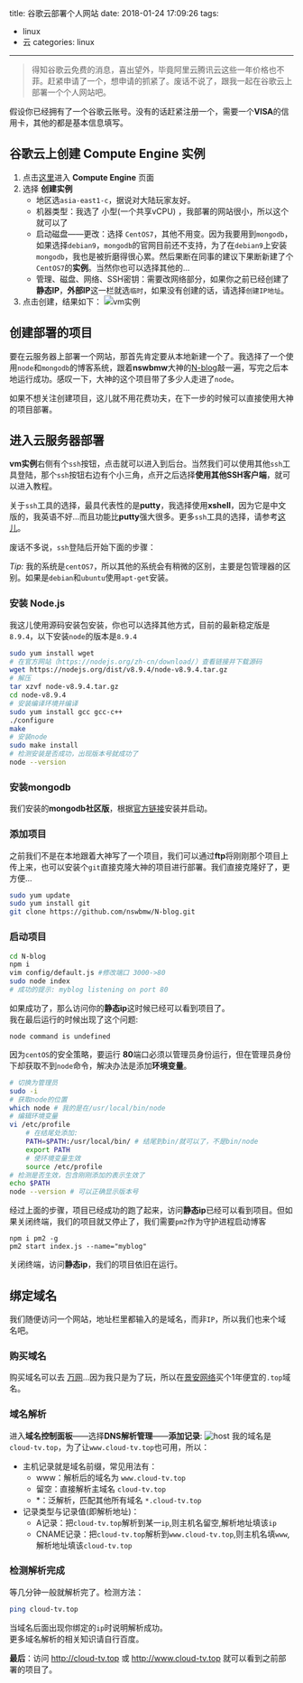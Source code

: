 title: 谷歌云部署个人网站
date: 2018-01-24 17:09:26
tags: 
- linux
- 云
categories: linux
---
>得知谷歌云免费的消息，喜出望外，毕竟阿里云腾讯云这些一年价格也不菲。赶紧申请了一个，想申请的抓紧了。废话不说了，跟我一起在谷歌云上部署一个个人网站吧。

假设你已经拥有了一个谷歌云账号。没有的话赶紧注册一个，需要一个**VISA**的信用卡，其他的都是基本信息填写。
## 谷歌云上创建 Compute Engine 实例
1. 点击[这里](https://console.cloud.google.com/compute/instances)进入 **Compute Engine** 页面
2. 选择 **创建实例**
    - 地区选`asia-east1-c`，据说对大陆玩家友好。
    - 机器类型：我选了 小型(一个共享vCPU) ，我部署的网站很小，所以这个就可以了
    - 启动磁盘——更改：选择 `CentOS7`，其他不用变。因为我要用到`mongodb`，如果选择`debian9`，`mongodb`的官网目前还不支持，为了在`debian9`上安装`mongodb`，我也是被折磨得很心累。然后果断在同事的建议下果断新建了个`CentOS7`的**实例**。当然你也可以选择其他的...
    - 管理、磁盘、网络、SSH密钥：需要改网络部分，如果你之前已经创建了**静态IP**，**外部IP**这一栏就选`临时`，如果没有创建的话，请选择`创建IP地址`。
3. 点击创建，结果如下：
    ![vm实例](http://7xphbb.com1.z0.glb.clouddn.com/google-cloud-vm.png)

<!-- more -->
## 创建部署的项目   
要在云服务器上部署一个网站，那首先肯定要从本地新建一个了。我选择了一个使用`node`和`mongodb`的博客系统，跟着**nswbmw**大神的[N-blog](https://github.com/nswbmw/N-blog)敲一遍，写完之后本地运行成功。感叹一下，大神的这个项目带了多少人走进了`node`。

如果不想关注创建项目，这儿就不用花费功夫，在下一步的时候可以直接使用大神的项目部署。

## 进入云服务器部署
**vm实例**右侧有个`ssh`按钮，点击就可以进入到后台。当然我们可以使用其他`ssh`工具登陆，那个`ssh`按钮右边有个小三角，点开之后选择**使用其他SSH客户端**，就可以进入教程。

关于`ssh`工具的选择，最具代表性的是**putty**，我选择使用**xshell**，因为它是中文版的，我英语不好...而且功能比**putty**强大很多。更多`ssh`工具的选择，请参考[这儿](https://llinmeng.github.io/2015/08/05/windows-ssh-tools-diff/)。

废话不多说，`ssh`登陆后开始下面的步骤：

*Tip:* 我的系统是`centOS7`，所以其他的系统会有稍微的区别，主要是包管理器的区别。如果是`debian`和`ubuntu`使用`apt-get`安装。

### 安装 Node.js
我这儿使用源码安装包安装，你也可以选择其他方式，目前的最新稳定版是`8.9.4`，以下安装`node`的版本是`8.9.4`
``` bash
sudo yum install wget
# 在官方网站（https://nodejs.org/zh-cn/download/）查看链接并下载源码
wget https://nodejs.org/dist/v8.9.4/node-v8.9.4.tar.gz
# 解压
tar xzvf node-v8.9.4.tar.gz
cd node-v8.9.4
# 安装编译环境并编译
sudo yum install gcc gcc-c++
./configure
make
# 安装node
sudo make install
# 检测安装是否成功，出现版本号就成功了
node --version
```
### 安装mongodb
我们安装的**mongodb社区版**，根据[官方链接](https://docs.mongodb.com/manual/tutorial/install-mongodb-on-red-hat/)安装并启动。
### 添加项目
之前我们不是在本地跟着大神写了一个项目，我们可以通过**ftp**将刚刚那个项目上传上来，也可以安装个`git`直接克隆大神的项目进行部署。我们直接克隆好了，更方便...
``` bash
sudo yum update
sudo yum install git
git clone https://github.com/nswbmw/N-blog.git 
```
### 启动项目
``` bash
cd N-blog
npm i
vim config/default.js #修改端口 3000->80
sudo node index
# 成功的提示: myblog listening on port 80
```
如果成功了，那么访问你的**静态ip**这时候已经可以看到项目了。  
我在最后运行的时候出现了这个问题:
```
node command is undefined
```
因为`centOS`的安全策略，要运行 **80**端口必须以管理员身份运行，但在管理员身份下却获取不到`node`命令，解决办法是添加**环境变量**。
``` bash
# 切换为管理员
sudo -i 
# 获取node的位置
which node # 我的是在/usr/local/bin/node
# 编辑环境变量
vi /etc/profile
    # 在结尾处添加:
    PATH=$PATH:/usr/local/bin/ # 结尾到bin/就可以了，不是bin/node
    export PATH
    # 使环境变量生效
    source /etc/profile
# 检测是否生效，包含刚刚添加的表示生效了
echo $PATH   
node --version # 可以正确显示版本号  
```
经过上面的步骤，项目已经成功的跑了起来，访问**静态ip**已经可以看到项目。但如果关闭终端，我们的项目就又停止了，我们需要`pm2`作为守护进程启动博客

``` 
npm i pm2 -g
pm2 start index.js --name="myblog"
```
关闭终端，访问**静态ip**，我们的项目依旧在运行。

## 绑定域名
我们随便访问一个网站，地址栏里都输入的是域名，而非`IP`，所以我们也来个域名吧。
### 购买域名
购买域名可以去 [万网](https://wanwang.aliyun.com/)...因为我只是为了玩，所以在[景安网络](https://www.zzidc.com/main/huodong/doMainActivity/spreadid_138149_hdName_doMainActivity.html)买个1年便宜的`.top`域名。
### 域名解析
进入**域名控制面板**——选择**DNS解析管理**——**添加记录**:
![host](http://7xphbb.com1.z0.glb.clouddn.com/google-cloud-host.png)
我的域名是`cloud-tv.top`，为了让`www.cloud-tv.top`也可用，所以：  
- 主机记录就是域名前缀，常见用法有：
    - www：解析后的域名为 `www.cloud-tv.top`
    - 留空：直接解析主域名 `cloud-tv.top`
    - \*：泛解析，匹配其他所有域名 `*.cloud-tv.top`
- 记录类型与记录值(即解析地址)：
    - A记录：把`cloud-tv.top`解析到某一`ip`,则主机名留空,解析地址填该`ip`
    - CNAME记录：把`cloud-tv.top`解析到`www.cloud-tv.top`,则主机名填`www`,解析地址填该`cloud-tv.top`
    
### 检测解析完成
等几分钟一般就解析完了。检测方法：
``` bash
ping cloud-tv.top
```
当域名后面出现你绑定的`ip`时说明解析成功。  
更多域名解析的相关知识请自行百度。

**最后**：访问 http://cloud-tv.top 或 http://www.cloud-tv.top 就可以看到之前部署的项目了。
